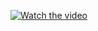 [![Watch the video](https://i.imgur.com/vKb2F1B.png)](https://github.com/rubenarcos2/IoT-My_learning_path/blob/main/Learning/Digitos_4x7_segmentos/2015-02-23-234308.mp4)